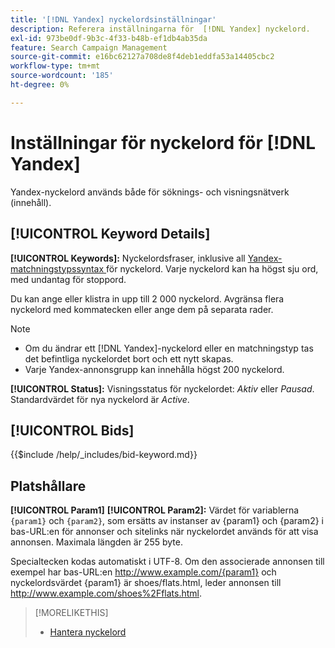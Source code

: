 ```yaml
---
title: '[!DNL Yandex] nyckelordsinställningar'
description: Referera inställningarna för  [!DNL Yandex] nyckelord.
exl-id: 973be0df-9b3c-4f33-b48b-ef1db4ab35da
feature: Search Campaign Management
source-git-commit: e16bc62127a708de8f4deb1eddfa53a14405cbc2
workflow-type: tm+mt
source-wordcount: '185'
ht-degree: 0%

---
```


# Inställningar för nyckelord för [!DNL Yandex]

Yandex-nyckelord används både för söknings- och visningsnätverk (innehåll).

<!-- Note to self: Yandex doesn't have separate website placements for display; users use keywords for the sites/parts of the content network on which they want to advertise. -->

## [!UICONTROL Keyword Details]

**[!UICONTROL Keywords]:** Nyckelordsfraser, inklusive all [Yandex-matchningstypssyntax ](https://yandex.com/support/direct/keywords/symbols-and-operators.html) för nyckelord. Varje nyckelord kan ha högst sju ord, med undantag för stoppord.

Du kan ange eller klistra in upp till 2 000 nyckelord. Avgränsa flera nyckelord med kommatecken eller ange dem på separata rader.

>[!NOTE]
>
>* Om du ändrar ett [!DNL Yandex]-nyckelord eller en matchningstyp tas det befintliga nyckelordet bort och ett nytt skapas.
>* Varje Yandex-annonsgrupp kan innehålla högst 200 nyckelord.

**[!UICONTROL Status]:** Visningsstatus för nyckelordet: *Aktiv* eller *Pausad*. Standardvärdet för nya nyckelord är *Active*.

## [!UICONTROL Bids]

<!-- **[!UICONTROL Bid]:** -->

{{$include /help/_includes/bid-keyword.md}}

## Platshållare

**[!UICONTROL Param1]** **[!UICONTROL Param2]:** Värdet för variablerna `{param1}` och `{param2}`, som ersätts av instanser av {param1} och {param2} i bas-URL:en för annonser och sitelinks när nyckelordet används för att visa annonsen. Maximala längden är 255 byte.

Specialtecken kodas automatiskt i UTF-8. Om den associerade annonsen till exempel har bas-URL:en http://www.example.com/{param1} och nyckelordsvärdet {param1} är shoes/flats.html, leder annonsen till http://www.example.com/shoes%2Fflats.html.

>[!MORELIKETHIS]
>
>* [Hantera nyckelord](/help/search-social-commerce/campaign-management/campaigns/keyword-manage.md)
